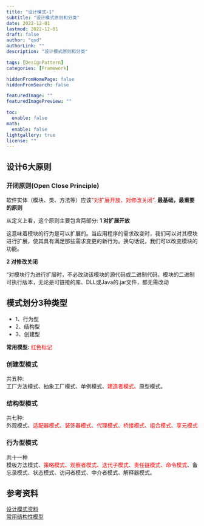 ```yaml
---
title: "设计模式-1"
subtitle: "设计模式原则和分类"
date: 2022-12-01 
lastmod: 2022-12-01 
draft: false
author: "qsd"
authorLink: ""
description: "设计模式原则和分类"

tags: [DesignPattern]
categories: [Framework]

hiddenFromHomePage: false
hiddenFromSearch: false

featuredImage: ""
featuredImagePreview: ""

toc:
  enable: false
math:
  enable: false
lightgallery: true
license: ""
---
```


## 设计6大原则

### 开闭原则(Open Close Principle)

软件实体（模块、类、方法等）应该<FONT COLOR=RED>"对扩展开放、对修改关闭"</FONT>.
**最基础，最重要的原则**

从定义上看，这个原则主要包含两部分:
**1 对扩展开放**
 
   这意味着模块的行为是可以扩展的。当应用程序的需求改变时，我们可以对其模块进行扩展，使其具有满足那些需求变更的新行为。换句话说，我们可以改变模块的功能。

**2 对修改关闭**

“对模块行为进行扩展时，不必改动该模块的源代码或二进制代码。模块的二进制可执行版本，无论是可链接的库、DLL或Java的.jar文件，都无需改动



##  模式划分3种类型
* 1、行为型
* 2、结构型
* 3、创建型
   
**常用模型:** <FONT COLOR="RED">红色标记</font>
###  创建型模式
 共五种:</BR>
    工厂方法模式、抽象工厂模式、单例模式、<FONT COLOR="RED">建造者模式、</FONT>原型模式。

### 结构型模式
共七种:</BR>
外观模式、<FONT COLOR="RED">适配器模式、装饰器模式、代理模式、桥接模式、组合模式、享元模式</FONT>

### 行为型模式
共十一种</BR>
模板方法模式、<FONT COLOR="RED">策略模式、观察者模式、迭代子模式、责任链模式、命令模式</FONT>、备忘录模式、状态模式、访问者模式、中介者模式、解释器模式。




## 参考资料
 [设计模式资料](http://www.jasongj.com/design_pattern/simple_factory/)</BR>
 [常用结构性模型](https://www.jianshu.com/p/b2c08a670299)

 <!--more-->